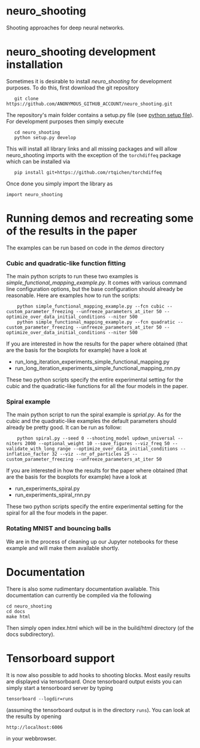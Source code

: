 # neuro_shooting

Shooting approaches for deep neural networks. 

# neuro_shooting development installation

Sometimes it is desirable to install *neuro_shooting* for development purposes. To do this, first download the git repository

```
   git clone https://github.com/ANONYMOUS_GITHUB_ACCOUNT/neuro_shooting.git
```

The repository's main folder contains a setup.py file (see [python setup file](https://github.com/kennethreitz/setup.py "python setup file")). For development purposes then simply execute

```
   cd neuro_shooting
   python setup.py develop
```

This will install all library links and all missing packages and will allow neuro_shooting imports with the exception of the `torchdiffeq` package which can be installed via

```
   pip install git+https://github.com/rtqichen/torchdiffeq
```

Once done you simply import the library as

```
import neuro_shooting
```

# Running demos and recreating some of the results in the paper

The examples can be run based on code in the *demos* directory

### Cubic and quadratic-like function fitting

The main python scripts to run these two examples is *simple_functional_mapping_example.py*. It comes with various command 
line configuration options, but the base configuration should already be reasonable. Here are examples how to run the scripts:

```
    python simple_functional_mapping_example.py --fcn cubic --custom_parameter_freezing --unfreeze_parameters_at_iter 50 --optimize_over_data_initial_conditions --niter 500
    python simple_functional_mapping_example.py --fcn quadratic --custom_parameter_freezing --unfreeze_parameters_at_iter 50 --optimize_over_data_initial_conditions --niter 500
``` 

If you are interested in how the results for the paper where obtained (that are the basis for the boxplots for example) have a look
at
- run_long_iteration_experiments_simple_functional_mapping.py
- run_long_iteration_experiments_simple_functional_mapping_rnn.py

These two python scripts specify the entire experimental setting for the cubic and the quadratic-like functions for 
all the four models in the paper.

### Spiral example

The main python script to run the spiral example is *sprial.py*. As for the cubic and the quadratic-like
examples the default parameters should already be pretty good. It can be run as follow:
```
    python spiral.py --seed 0 --shooting_model updown_universal --niters 2000 --optional_weight 10 --save_figures --viz_freq 50 --validate_with_long_range --optimize_over_data_initial_conditions --inflation_factor 32 --viz --nr_of_particles 25 --custom_parameter_freezing --unfreeze_parameters_at_iter 50
```

If you are interested in how the results for the paper where obtained (that are the basis for the boxplots for example) have a look
at

- run_experiments_spiral.py
- run_experiments_spiral_rnn.py
 
These two python scripts specify the entire experimental setting for the spiral for all the four models in the paper.

### Rotating MNIST and bouncing balls

We are in the process of cleaning up our Jupyter notebooks for these example and will make them available shortly.

# Documentation

There is also some rudimentary documentation available. This documentation can currently be compiled via the following

```
cd neuro_shooting
cd docs
make html
```

Then simply open index.html which will be in the build/html directory (of the docs subdirectory).

# Tensorboard support

It is now also possible to add hooks to shooting blocks. Most easily results are displayed via tensorboard. Once tensorboard output exists you can simply start a tensorboard server by typing

```
tensorboard --logdir=runs
```

(assuming the tensorboard output is in the directory `runs`).
You can look at the results by opening

```
http://localhost:6006
```

in your webbrowser.

